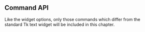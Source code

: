 ## Command API

Like the widget options, only those commands which differ from the standard Tk text widget will be included in this chapter.